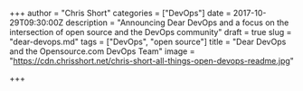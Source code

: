 +++
author = "Chris Short"
categories = ["DevOps"]
date = 2017-10-29T09:30:00Z
description = "Announcing Dear DevOps and a focus on the intersection of open source and the DevOps community"
draft = true
slug = "dear-devops.md"
tags = ["DevOps", "open source"]
title = "Dear DevOps and the Opensource.com DevOps Team"
image = "https://cdn.chrisshort.net/chris-short-all-things-open-devops-readme.jpg"

+++


